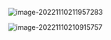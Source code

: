 ![image-20221110211957283](https://cdn.jsdelivr.net/gh/Gavinyjb/images@master/images/202211102119331.png)



![image-20221110210915757](https://cdn.jsdelivr.net/gh/Gavinyjb/images@master/images/202211102109804.png)

